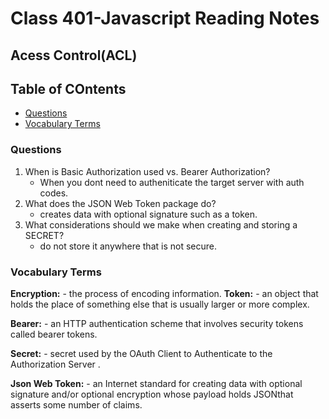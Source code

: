 # Class 401-Javascript Reading Notes

## Acess Control(ACL)

## Table of COntents

* [Questions](###questions)
* [Vocabulary Terms](###vocabulary-terms)

### Questions
1. When is Basic Authorization used vs. Bearer Authorization?
    - When you dont need to autheniticate the target server with auth codes.
2. What does the JSON Web Token package do?
    - creates data with optional signature such as a token.
3. What considerations should we make when creating and storing a SECRET?
    - do not store it anywhere that is not secure. 


    

### Vocabulary Terms

**Encryption:** 
    -  the process of encoding information. 
**Token:**
    - an object that holds the place of something else that is usually larger or more complex.

**Bearer:** 
    - an HTTP authentication scheme that involves security tokens called bearer tokens. 
    
**Secret:** 
    - secret used by the OAuth Client to Authenticate to the Authorization Server .

**Json Web Token:**
    - an Internet standard for creating data with optional signature and/or optional encryption whose payload holds JSONthat asserts some number of claims. 

